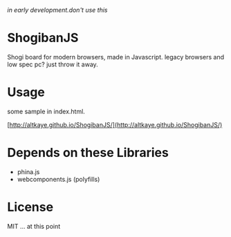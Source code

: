 *in early development.don't use this*

# ShogibanJS

Shogi board for modern browsers, made in Javascript.
legacy browsers and low spec pc? just throw it away.

# Usage

some sample in index.html.

[http://altkaye.github.io/ShogibanJS/](http://altkaye.github.io/ShogibanJS/)

# Depends on these Libraries

* phina.js
* webcomponents.js (polyfills)

# License

MIT ... at this point